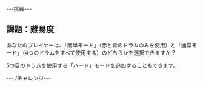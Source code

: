 \---挑戦\---

## 課題：難易度

あなたのプレイヤーは、「簡単モード」（赤と青のドラムのみを使用）と「通常モード」（4つのドラムをすべて使用する）のどちらかを選択できますか？

5つ目のドラムを使用する「ハード」モードを追加することもできます。

\--- /チャレンジ\---